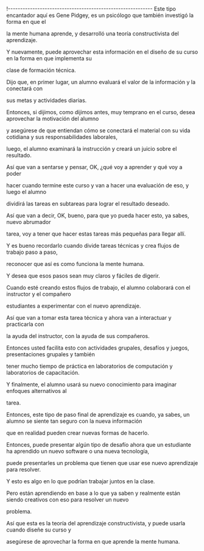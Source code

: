 !-----------------------------------------------------------
Este tipo encantador aquí es Gene Pidgey, es un psicólogo que también investigó la forma en que el

la mente humana aprende, y desarrolló una teoría constructivista del aprendizaje.

Y nuevamente, puede aprovechar esta información en el diseño de su curso en la forma en que implementa su

clase de formación técnica.

Dijo que, en primer lugar, un alumno evaluará el valor de la información y la conectará con

sus metas y actividades diarias.

Entonces, si dijimos, como dijimos antes, muy temprano en el curso, desea aprovechar la motivación del alumno

y asegúrese de que entiendan cómo se conectará el material con su vida cotidiana y sus responsabilidades laborales,

luego, el alumno examinará la instrucción y creará un juicio sobre el resultado.

Así que van a sentarse y pensar, OK, ¿qué voy a aprender y qué voy a poder

hacer cuando termine este curso y van a hacer una evaluación de eso, y luego el alumno

dividirá las tareas en subtareas para lograr el resultado deseado.

Así que van a decir, OK, bueno, para que yo pueda hacer esto, ya sabes, nuevo abrumador

tarea, voy a tener que hacer estas tareas más pequeñas para llegar allí.

Y es bueno recordarlo cuando divide tareas técnicas y crea flujos de trabajo paso a paso,

reconocer que así es como funciona la mente humana.

Y desea que esos pasos sean muy claros y fáciles de digerir.

Cuando esté creando estos flujos de trabajo, el alumno colaborará con el instructor y el compañero

estudiantes a experimentar con el nuevo aprendizaje.

Así que van a tomar esta tarea técnica y ahora van a interactuar y practicarla con

la ayuda del instructor, con la ayuda de sus compañeros.

Entonces usted facilita esto con actividades grupales, desafíos y juegos, presentaciones grupales y también

tener mucho tiempo de práctica en laboratorios de computación y laboratorios de capacitación.

Y finalmente, el alumno usará su nuevo conocimiento para imaginar enfoques alternativos al

tarea.

Entonces, este tipo de paso final de aprendizaje es cuando, ya sabes, un alumno se siente tan seguro con la nueva información

que en realidad pueden crear nuevas formas de hacerlo.

Entonces, puede presentar algún tipo de desafío ahora que un estudiante ha aprendido un nuevo software o una nueva tecnología,

puede presentarles un problema que tienen que usar ese nuevo aprendizaje para resolver.

Y esto es algo en lo que podrían trabajar juntos en la clase.

Pero están aprendiendo en base a lo que ya saben y realmente están siendo creativos con eso para resolver un nuevo

problema.

Así que esta es la teoría del aprendizaje constructivista, y puede usarla cuando diseñe su curso y

asegúrese de aprovechar la forma en que aprende la mente humana.